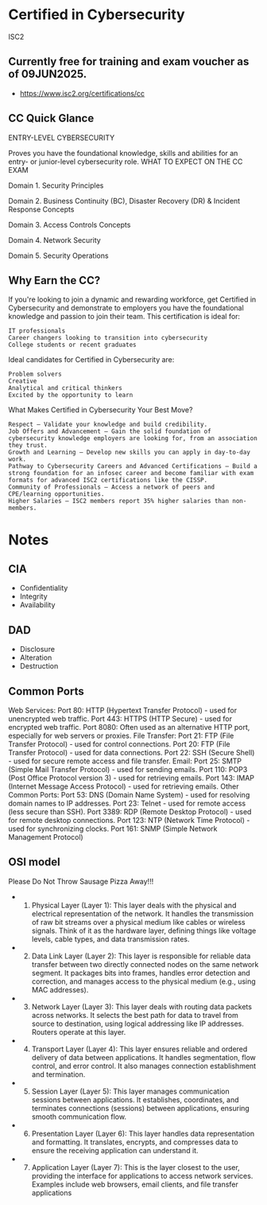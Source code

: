 # Certified in Cybersecurity
ISC2

## Currently free for training and exam voucher as of 09JUN2025.
- https://www.isc2.org/certifications/cc


## CC Quick Glance
ENTRY-LEVEL CYBERSECURITY

Proves you have the foundational knowledge, skills and abilities for an entry- or junior-level cybersecurity role.
WHAT TO EXPECT ON THE CC EXAM

Domain 1. Security Principles

Domain 2. Business Continuity (BC), Disaster Recovery (DR) & Incident Response Concepts

Domain 3. Access Controls Concepts

Domain 4. Network Security

Domain 5. Security Operations

## Why Earn the CC?

If you're looking to join a dynamic and rewarding workforce, get Certified in Cybersecurity and demonstrate to employers you have the foundational knowledge and passion to join their team. This certification is ideal for:

    IT professionals
    Career changers looking to transition into cybersecurity
    College students or recent graduates

Ideal candidates for Certified in Cybersecurity are:

    Problem solvers
    Creative
    Analytical and critical thinkers
    Excited by the opportunity to learn

What Makes Certified in Cybersecurity Your Best Move?

    Respect – Validate your knowledge and build credibility.
    Job Offers and Advancement – Gain the solid foundation of cybersecurity knowledge employers are looking for, from an association they trust.
    Growth and Learning – Develop new skills you can apply in day-to-day work.
    Pathway to Cybersecurity Careers and Advanced Certifications – Build a strong foundation for an infosec career and become familiar with exam formats for advanced ISC2 certifications like the CISSP.
    Community of Professionals – Access a network of peers and CPE/learning opportunities.
    Higher Salaries – ISC2 members report 35% higher salaries than non-members.

# Notes
## CIA
- Confidentiality
- Integrity
- Availability

## DAD
- Disclosure
- Alteration
- Destruction

## Common Ports
Web Services:
Port 80: HTTP (Hypertext Transfer Protocol) - used for unencrypted web traffic. 
Port 443: HTTPS (HTTP Secure) - used for encrypted web traffic. 
Port 8080: Often used as an alternative HTTP port, especially for web servers or proxies. 
File Transfer:
Port 21: FTP (File Transfer Protocol) - used for control connections. 
Port 20: FTP (File Transfer Protocol) - used for data connections. 
Port 22: SSH (Secure Shell) - used for secure remote access and file transfer. 
Email:
Port 25: SMTP (Simple Mail Transfer Protocol) - used for sending emails. 
Port 110: POP3 (Post Office Protocol version 3) - used for retrieving emails. 
Port 143: IMAP (Internet Message Access Protocol) - used for retrieving emails. 
Other Common Ports:
Port 53: DNS (Domain Name System) - used for resolving domain names to IP addresses. 
Port 23: Telnet - used for remote access (less secure than SSH). 
Port 3389: RDP (Remote Desktop Protocol) - used for remote desktop connections. 
Port 123: NTP (Network Time Protocol) - used for synchronizing clocks. 
Port 161: SNMP (Simple Network Management Protocol)

## OSI model
Please Do Not Throw Sausage Pizza Away!!!

- 1. Physical Layer (Layer 1): This layer deals with the physical and electrical representation of the network. It handles the transmission of raw bit streams over a physical medium like cables or wireless signals. Think of it as the hardware layer, defining things like voltage levels, cable types, and data transmission rates. 
- 2. Data Link Layer (Layer 2): This layer is responsible for reliable data transfer between two directly connected nodes on the same network segment. It packages bits into frames, handles error detection and correction, and manages access to the physical medium (e.g., using MAC addresses). 
- 3. Network Layer (Layer 3): This layer deals with routing data packets across networks. It selects the best path for data to travel from source to destination, using logical addressing like IP addresses. Routers operate at this layer. 
- 4. Transport Layer (Layer 4): This layer ensures reliable and ordered delivery of data between applications. It handles segmentation, flow control, and error control. It also manages connection establishment and termination. 
- 5. Session Layer (Layer 5): This layer manages communication sessions between applications. It establishes, coordinates, and terminates connections (sessions) between applications, ensuring smooth communication flow. 
- 6. Presentation Layer (Layer 6): This layer handles data representation and formatting. It translates, encrypts, and compresses data to ensure the receiving application can understand it. 
- 7. Application Layer (Layer 7): This is the layer closest to the user, providing the interface for applications to access network services. Examples include web browsers, email clients, and file transfer applications

